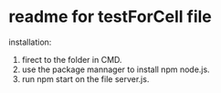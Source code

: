 # readme for testForCell file

installation:
1. firect to the folder in CMD.
1. use the package mannager to install npm node.js.
2. run npm start on the file server.js.
